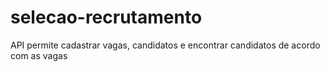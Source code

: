 # selecao-recrutamento
API permite cadastrar vagas, candidatos e encontrar candidatos de acordo com as vagas
